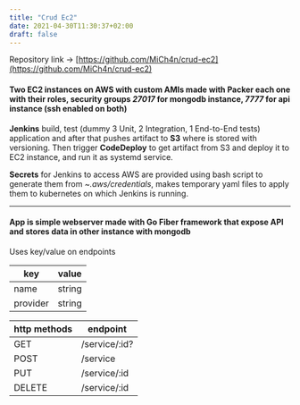 ```yaml
---
title: "Crud Ec2"
date: 2021-04-30T11:30:37+02:00
draft: false
---
```

Repository link → [https://github.com/MiCh4n/crud-ec2](https://github.com/MiCh4n/crud-ec2)

#### Two EC2 instances on AWS with custom AMIs made with Packer each one with their roles, security groups *27017* for mongodb instance, *7777* for api instance (ssh enabled on both)

**Jenkins** build, test (dummy 3 Unit, 2 Integration, 1 End-to-End tests) application and after that pushes artifact to **S3** where is stored with versioning. Then trigger **CodeDeploy** to get artifact from S3 and deploy it to EC2 instance, and run it as systemd service.

**Secrets** for Jenkins to access AWS are provided using bash script to generate them from *~.aws/credentials*, makes temporary yaml files to apply them to kubernetes on which Jenkins is running.
___
#### App is simple webserver made with Go Fiber framework that expose API and stores data in other instance with mongodb
Uses key/value on endpoints

 key | value
-------------|---------
name          | string
provider        | string

http methods | endpoint
-------------|---------
GET          | /service/:id?
POST         | /service
PUT          | /service/:id
DELETE       | /service/:id
